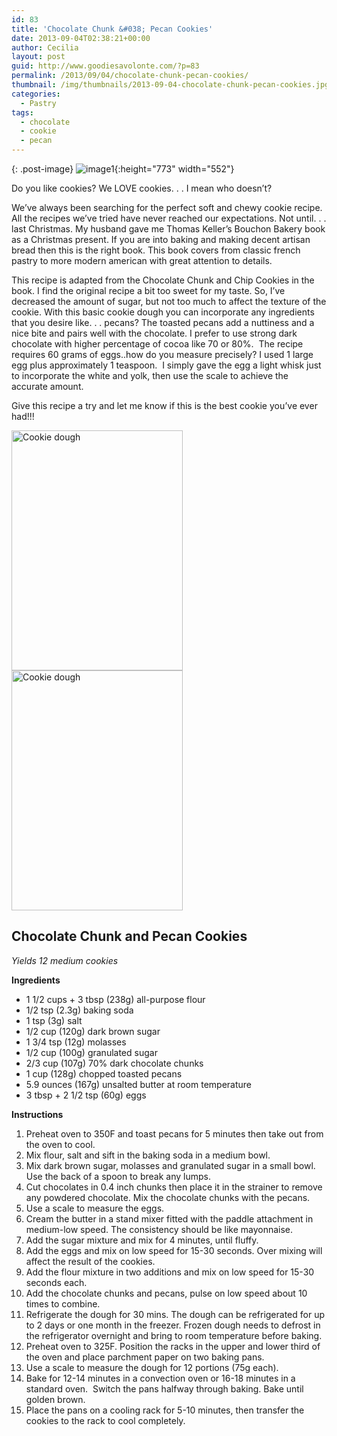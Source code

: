 ```yaml
---
id: 83
title: 'Chocolate Chunk &#038; Pecan Cookies'
date: 2013-09-04T02:38:21+00:00
author: Cecilia
layout: post
guid: http://www.goodiesavolonte.com/?p=83
permalink: /2013/09/04/chocolate-chunk-pecan-cookies/
thumbnail: /img/thumbnails/2013-09-04-chocolate-chunk-pecan-cookies.jpg
categories:
  - Pastry
tags:
  - chocolate
  - cookie
  - pecan
---
```

<input class="jpibfi" type="hidden" />

{: .post-image}
![image1](http://www.goodiesavolonte.com/wp-content/uploads/2013/09/IMG_50841.jpg){:height="773" width="552"}

Do you like cookies? We LOVE cookies. . . I mean who doesn&#8217;t?
  
We&#8217;ve always been searching for the perfect soft and chewy cookie recipe. All the recipes we&#8217;ve tried have never reached our expectations. Not until. . . last Christmas. My husband gave me Thomas Keller&#8217;s Bouchon Bakery book as a Christmas present. If you are into baking and making decent artisan bread then this is the right book. This book covers from classic french pastry to more modern american with great attention to details.

This recipe is adapted from the Chocolate Chunk and Chip Cookies in the book. I find the original recipe a bit too sweet for my taste. So, I&#8217;ve decreased the amount of sugar, but not too much to affect the texture of the cookie. With this basic cookie dough you can incorporate any ingredients that you desire like. . . pecans? The toasted pecans add a nuttiness and a nice bite and pairs well with the chocolate. I prefer to use strong dark chocolate with higher percentage of cocoa like 70 or 80%.  The recipe requires 60 grams of eggs..how do you measure precisely? I used 1 large egg plus approximately 1 teaspoon.  I simply gave the egg a light whisk just to incorporate the white and yolk, then use the scale to achieve the accurate amount.

Give this recipe a try and let me know if this is the best cookie you&#8217;ve ever had!!!

<!--more-->

[<img class="alignnone size-full wp-image-187" alt="Cookie dough" src="http://www.goodiesavolonte.com/wp-content/uploads/2013/09/IMG_5048.jpg" width="274" height="384" />](http://www.goodiesavolonte.com/wp-content/uploads/2013/09/IMG_5048.jpg) [<img class="alignnone size-full wp-image-188" alt="Cookie dough" src="http://www.goodiesavolonte.com/wp-content/uploads/2013/09/IMG_5049.jpg" width="274" height="384" />](http://www.goodiesavolonte.com/wp-content/uploads/2013/09/IMG_5049.jpg)

<div class="recipe-box">
  <h2 class="recipe-title">
    Chocolate Chunk and Pecan Cookies
  </h2>
  
  <p>
    <em>Yields 12 medium cookies</em>
  </p>
  
  <p>
    <strong>Ingredients</strong>
  </p>
  
  <ul>
    <li>
      1 1/2 cups + 3 tbsp (238g) all-purpose flour
    </li>
    <li>
      1/2 tsp (2.3g) baking soda
    </li>
    <li>
      1 tsp (3g) salt
    </li>
    <li>
      1/2 cup (120g) dark brown sugar
    </li>
    <li>
      1 3/4 tsp (12g) molasses
    </li>
    <li>
      1/2 cup (100g) granulated sugar
    </li>
    <li>
      2/3 cup (107g) 70% dark chocolate chunks
    </li>
    <li>
      1 cup (128g) chopped toasted pecans
    </li>
    <li>
      5.9 ounces (167g) unsalted butter at room temperature
    </li>
    <li>
      3 tbsp + 2 1/2 tsp (60g) eggs
    </li>
  </ul>
  
  <p>
    <strong>Instructions</strong>
  </p>
  
  <ol>
    <li>
      <span style="line-height: 14px;">Preheat oven to 350F and toast pecans for 5 minutes then take out from the oven to cool.</span>
    </li>
    <li>
      Mix flour, salt and sift in the baking soda in a medium bowl.
    </li>
    <li>
      Mix dark brown sugar, molasses and granulated sugar in a small bowl. Use the back of a spoon to break any lumps.
    </li>
    <li>
      Cut chocolates in 0.4 inch chunks then place it in the strainer to remove any powdered chocolate. Mix the chocolate chunks with the pecans.
    </li>
    <li>
      Use a scale to measure the eggs.
    </li>
    <li>
      Cream the butter in a stand mixer fitted with the paddle attachment in medium-low speed. The consistency should be like mayonnaise.
    </li>
    <li>
      Add the sugar mixture and mix for 4 minutes, until fluffy.
    </li>
    <li>
      Add the eggs and mix on low speed for 15-30 seconds. Over mixing will affect the result of the cookies.
    </li>
    <li>
      Add the flour mixture in two additions and mix on low speed for 15-30 seconds each.
    </li>
    <li>
      Add the chocolate chunks and pecans, pulse on low speed about 10 times to combine.
    </li>
    <li>
      Refrigerate the dough for 30 mins. The dough can be refrigerated for up to 2 days or one month in the freezer. Frozen dough needs to defrost in the refrigerator overnight and bring to room temperature before baking.
    </li>
    <li>
      Preheat oven to 325F. Position the racks in the upper and lower third of the oven and place parchment paper on two baking pans.
    </li>
    <li>
      Use a scale to measure the dough for 12 portions (75g each).
    </li>
    <li>
      Bake for 12-14 minutes in a convection oven or 16-18 minutes in a standard oven.  Switch the pans halfway through baking. Bake until golden brown.
    </li>
    <li>
      Place the pans on a cooling rack for 5-10 minutes, then transfer the cookies to the rack to cool completely.
    </li>
  </ol>
</div>